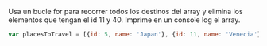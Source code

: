 Usa un bucle for para recorrer todos los destinos del array y elimina los elementos que tengan el id 11 y 40. Imprime en un console log el array.
```js
var placesToTravel = [{id: 5, name: 'Japan'}, {id: 11, name: 'Venecia'}, {id: 23, name: 'Murcia'}, {id: 40, name: 'Santander'}, {id: 44, name: 'Filipinas'}, {id: 59, name: 'Madagascar'}]
```
